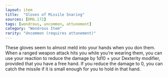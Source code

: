 ```yaml
---
layout: item
title:  "Gloves of Missile Snaring"
sources: [DMG.172]
tags: [wondrous, uncommon, attunement]
category: "Wondrous Item"
rarity: "Uncommon (requires attunement)"
---
```


These gloves seem to almost meld into your hands when you don them. When a ranged weapon attack hits you while you’re wearing them, you can use your reaction to reduce the damage by 1d10 + your Dexterity modifier, provided that you have a free hand. If you reduce the damage to 0, you can catch the missile if it is small enough for you to hold in that hand.